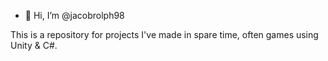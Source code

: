 - 👋 Hi, I’m @jacobrolph98

This is a repository for projects I've made in spare time, often games using Unity & C#. 

<!---
jacobrolph98/jacobrolph98 is a ✨ special ✨ repository because its `README.md` (this file) appears on your GitHub profile.
You can click the Preview link to take a look at your changes.
--->
